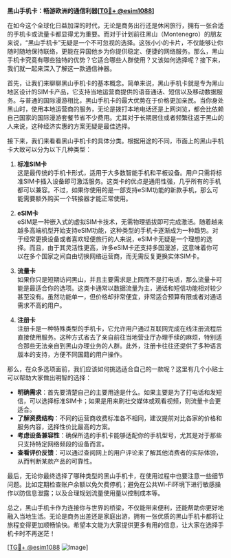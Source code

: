 **黑山手机卡：畅游欧洲的通信利器[[TG💪+ @esim1088](https://t.me/s/esim1088)]**

在如今这个全球化日益加深的时代，无论是商务出行还是休闲旅行，拥有一张合适的手机卡或流量卡都显得尤为重要。而对于计划前往黑山（Montenegro）的朋友来说，“黑山手机卡”无疑是一个不可忽视的选择。这张小小的卡片，不仅能够让你随时随地保持联络，更能在异国他乡为你提供稳定、便捷的网络服务。那么，黑山手机卡究竟有哪些独特的优势？它适合哪些人群使用？又该如何选择呢？接下来，我们就一起来深入了解这一款通信神器。

首先，让我们来聊聊黑山手机卡的基本概念。简单来说，黑山手机卡就是专为黑山地区设计的SIM卡产品，它支持当地运营商提供的语音通话、短信以及移动数据服务。与普通的国际漫游相比，黑山手机卡的最大优势在于价格更加亲民。当你身处黑山时，使用本地运营商的服务，无论是拨打本地电话还是上网浏览，都会比依赖自己国家的国际漫游套餐节省不少费用。尤其对于长期居住或者频繁往返于黑山的人来说，这种经济实惠的方案无疑是最佳选择。

接下来，我们来看看黑山手机卡的具体分类。根据用途的不同，市面上的黑山手机卡大致可以分为以下几种类型：

1. **标准SIM卡**  
   这是最传统的手机卡形式，适用于大多数智能手机和平板设备。用户只需将标准SIM卡插入设备即可激活服务。这类卡的优点是通用性强，几乎所有的手机都可以兼容。不过，如果你使用的是一部支持eSIM功能的新款手机，那么可能需要额外购买一个转接器才能正常使用。

2. **eSIM卡**  
   eSIM是一种嵌入式的虚拟SIM卡技术，无需物理插拔即可完成激活。随着越来越多高端机型开始支持eSIM功能，这种类型的手机卡逐渐成为一种趋势。对于经常更换设备或者喜欢轻便旅行的人来说，eSIM卡无疑是一个理想的选择。而且，由于其灵活性更高，许多eSIM卡还支持多国漫游，这意味着你可以在多个国家之间自由切换网络运营商，而无需反复更换实体SIM卡。

3. **流量卡**  
   如果你只是短期访问黑山，并且主要需求是上网而不是打电话，那么流量卡可能是最适合你的选项。这类卡通常以数据流量为主，通话和短信功能相对较少甚至没有。虽然功能单一，但价格却非常便宜，非常适合预算有限或者对通话需求不高的用户。

4. **注册卡**  
   注册卡是一种特殊类型的手机卡，它允许用户通过互联网完成在线注册流程后直接使用服务。这种方式省去了亲自前往当地营业厅办理手续的麻烦，特别适合那些无法亲自到黑山办理业务的人群。此外，注册卡往往还提供了多种语言版本的支持，方便不同国籍的用户操作。

那么，在众多选项面前，我们应该如何挑选适合自己的一款呢？这里有几个小贴士可以帮助大家做出明智的选择：

- **明确需求**：首先要清楚自己的主要用途是什么。如果主要是为了打电话和发短信，可以选择标准SIM卡；如果是用来刷社交媒体或观看视频，则流量卡会更适合。
- **了解资费结构**：不同的运营商收费标准各不相同，建议提前对比各家的价格和服务内容，选择性价比最高的方案。
- **考虑设备兼容性**：确保所选的手机卡能够适配你的手机型号，尤其是对于那些只支持特定网络频段的设备而言。
- **查看评价反馈**：可以通过查阅网上的用户评论来了解其他消费者的实际体验，从而判断某款产品的可靠性。

最后，无论你最终选择了哪种类型的黑山手机卡，在使用过程中也要注意一些细节问题。比如定期检查账户余额以免欠费停机；避免在公共Wi-Fi环境下进行敏感操作以防信息泄露；以及合理规划流量使用量以控制成本等。

总之，黑山手机卡作为连接你与世界的桥梁，不仅能带来便利，还能帮助你更好地融入当地生活。无论是商务出差还是家庭出游，拥有一张优质的黑山手机卡都将让旅程变得更加顺畅愉快。希望本文能为大家提供更多有用的信息，让大家在选择手机卡时不再迷茫！

[[TG💪+ @esim1088](https://t.me/s/esim1088) ![Image](https://i.postimg.cc/4NQfJmqS/Snipaste-2025-05-13-00-14-12.png)]